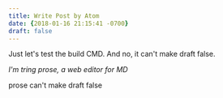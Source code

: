 ```yaml
---
title: Write Post by Atom
date: {2018-01-16 21:15:41 -0700}
draft: false
---
```

Just let's test the build CMD.
And no, it can't make draft false.

*I'm tring prose, a web editor for MD*

prose can't make draft false
